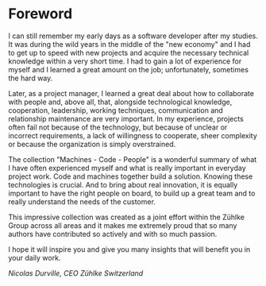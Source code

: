 # Foreword

I can still remember my early days as a software developer after my studies. It was during the wild years in the middle of the "new economy" and I had to get up to speed with new projects and acquire the necessary technical knowledge within a very short time. I had to gain a lot of experience for myself and I learned a great amount on the job; unfortunately, sometimes the hard way. 

Later, as a project manager, I learned a great deal about how to collaborate with people and, above all, that, alongside technological knowledge, cooperation, leadership, working techniques, communication and relationship maintenance are very important. In my experience, projects often fail not because of the technology, but because of unclear or incorrect requirements, a lack of willingness to cooperate, sheer complexity or because the organization is simply overstrained. 

The collection "Machines - Code - People" is a wonderful summary of what I have often experienced myself and what is really important in everyday project work. Code and machines together build a solution. Knowing these technologies is crucial. And to bring about real innovation, it is equally important to have the right people on board, to build up a great team and to really understand the needs of the customer. 

This impressive collection was created as a joint effort within the Zühlke Group across all areas and it makes me extremely proud that so many authors have contributed so actively and with so much passion. 

I hope it will inspire you and give you many insights that will benefit you in your daily work. 

*Nicolas Durville, CEO Zühlke Switzerland*
